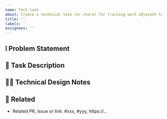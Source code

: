 ```yaml
---
name: Tech task
about: Create a technical task (or chore) for tracking work adjacent to features. 
title: ''
labels: ''
assignees: ''
---
```

## ❕ Problem Statement

<!-- Clearly describe what this tech task is attempting to address. -->

## 💬 Task Description

<!-- A clear and concise description of the task. -->

## 👩‍🔧 Technical Design Notes

<!-- Provide any technical design notes here. -->

## 🤝 Related

- Related PR, issue or link: #xxx, #yyy, https://...
